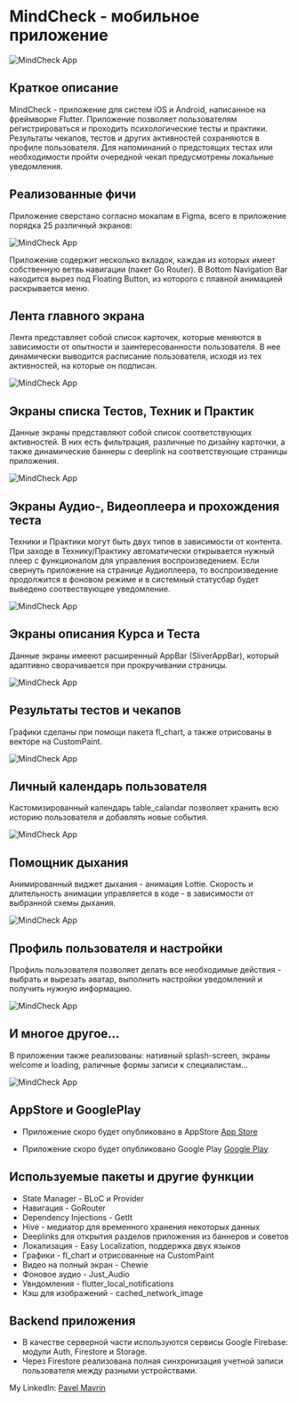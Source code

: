 # MindCheck - мобильное приложение

![MindCheck App](https://github.com/mavrinpn/MindCheck-App/raw/main/images/main.png)

## Краткое описание

MindCheck - приложение для систем iOS и Android, написанное на фреймворке Flutter. Приложение позволяет пользователям регистрироваться и проходить психологические тесты и практики. Результаты чекапов, тестов и других активностей сохраняются в профиле пользователя. Для напоминаний о предстоящих тестах или необходимости пройти очередной чекап предусмотрены локальные уведомления.

## Реализованные фичи

Приложение сверстано согласно мокапам в Figma, всего в приложение порядка 25 различный экранов:

![MindCheck App](https://github.com/mavrinpn/MindCheck-App/raw/main/images/figma.png)

Приложение содержит несколько вкладок, каждая из которых имеет собственную ветвь навигации (пакет Go Router). В Bottom Navigation Bar находится вырез под Floating Button, из которого с плавной анимацией раскрывается меню.

## Лента главного экрана

Лента представляет собой список карточек, которые меняются в зависимости от опытности и заинтересованности пользователя. В нее динамически выводится расписание пользователя, исходя из тех активностей, на которые он подписан.

![MindCheck App](https://github.com/mavrinpn/MindCheck-App/raw/main/images/main_feed.png)

## Экраны списка Тестов, Техник и Практик

Данные экраны представляют собой список соответствующих активностей. В них есть фильтрация, различные по дизайну карточки, а также динамические баннеры с deeplink на соответствующие страницы приложения.

![MindCheck App](https://github.com/mavrinpn/MindCheck-App/raw/main/images/tests.png)

## Экраны Аудио-, Видеоплеера и прохождения теста

Техники и Практики могут быть двух типов в зависимости от контента. При заходе в Технику/Практику автоматически открывается нужный плеер с функционалом для управления воспроизведением. Если свернуть приложение на странице Аудиоплеера, то воспроизведение продолжится в фоновом режиме и в системный статусбар будет выведено соотвествующее уведомление.

![MindCheck App](https://github.com/mavrinpn/MindCheck-App/raw/main/images/players.png)

## Экраны описания Курса и Теста

Данные экраны имееют расширенный AppBar (SliverAppBar), который адаптивно сворачивается при прокручивании страницы.

![MindCheck App](https://github.com/mavrinpn/MindCheck-App/raw/main/images/overview.png)

## Результаты тестов и чекапов

Графики сделаны при помощи пакета fl_chart, а также отрисованы в векторе на CustomPaint.

![MindCheck App](https://github.com/mavrinpn/MindCheck-App/raw/main/images/results.png)

## Личный календарь пользователя

Кастомизированный календарь table_calandar позволяет хранить всю историю пользователя и добавлять новые события.

![MindCheck App](https://github.com/mavrinpn/MindCheck-App/raw/main/images/calendar.png)

## Помощник дыхания

Анимированный виджет дыхания - анимация Lottie. Скорость и длительность анимации управляется в коде - в зависимости от выбранной схемы дыхания.

![MindCheck App](https://github.com/mavrinpn/MindCheck-App/raw/main/images/breath.png)

## Профиль пользователя и настройки

Профиль пользователя позволяет делать все необходимые действия - выбрать и вырезать аватар, выполнить настройки уведомлений и получить нужную информацию.

![MindCheck App](https://github.com/mavrinpn/MindCheck-App/raw/main/images/profile.png)

## И многое другое...

В приложении также реализованы: нативный splash-screen, экраны welcome и loading, раличные формы записи к специалистам...

![MindCheck App](https://github.com/mavrinpn/MindCheck-App/raw/main/images/other.png)

## AppStore и GooglePlay

- Приложение скоро будет опубликовано в AppStore [App Store]()

- Приложение скоро будет опубликовано Google Play [Google Play]()

## Используемые пакеты и другие функции

- State Manager - BLoC и Provider
- Навигация - GoRouter
- Dependency Injections - GetIt
- Hive - медиатор для временного хранения некоторых данных
- Deeplinks для открытия разделов приложения из баннеров и советов
- Локализация - Easy Localization, поддержка двух языков
- Графики - fl_chart и отрисованные на CustomPaint
- Видео на полный экран - Chewie
- Фоновое аудио - Just_Audio
- Увндомления - flutter_local_notifications
- Кэш для изображений - cached_network_image

## Backend приложения

- В качестве серверной части используются сервисы Google Firebase: модули Auth, Firestore и Storage.
- Через Firestore реализована полная синхронизация учетной записи пользователя между разными устройствами.


My LinkedIn: [Pavel Mavrin](https://www.linkedin.com/in/pavel-mavrin-developer/)
